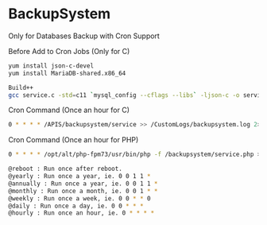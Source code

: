 # BackupSystem
Only for Databases Backup with Cron Support

Before Add to Cron Jobs (Only for C)
``` bash
yum install json-c-devel
yum install MariaDB-shared.x86_64

Build++
gcc service.c -std=c11 `mysql_config --cflags --libs` -ljson-c -o service
```

Cron Command (Once an hour for C)
``` bash
0 * * * * /APIS/backupsystem/service >> /CustomLogs/backupsystem.log 2>&1
```

Cron Command (Once an hour for PHP)
``` bash
0 * * * * /opt/alt/php-fpm73/usr/bin/php -f /backupsystem/service.php >> /CustomLogs/backupsystem.log 2>&1
```

```bash
@reboot : Run once after reboot.
@yearly : Run once a year, ie. 0 0 1 1 *
@annually : Run once a year, ie. 0 0 1 1 *
@monthly : Run once a month, ie. 0 0 1 * *
@weekly : Run once a week, ie. 0 0 * * 0
@daily : Run once a day, ie. 0 0 * * *
@hourly : Run once an hour, ie. 0 * * * *
````
